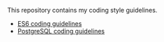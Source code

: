 This repository contains my coding style guidelines.

- [ES6 coding guidelines](es6.md)
- [PostgreSQL coding guidelines](postgres.md)
